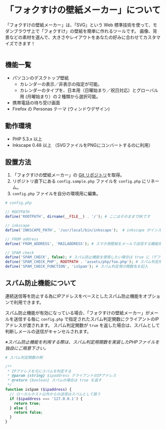 「フォクすけの壁紙メーカー」について
=====================
「フォクすけの壁紙メーカー」は、「SVG」という Web 標準技術を使って、モダンブラウザ上で「フォクすけ」の壁紙を簡単に作れるツールです。
画像、背景などの素材を選んで、大きさやレイアウトをあなたの好みに合わせてカスタマイズできます！

<img src="http://wallpapers.foxkeh.com/assets/images/site/use_wallpaper4.png" alt="" />


機能一覧
-----
* パソコンのデスクトップ壁紙
  * カレンダーの表示／非表示の指定が可能。
  * カレンダーのタイプを、日本用（日曜始まり／祝日対応）とグローバル用 (月曜始まり）の２種類から選択可能。
* 携帯電話の待ち受け画面
* Firefox の Personas テーマ (ウィンドウデザイン) 


動作環境
------
* PHP 5.3.x 以上
* Inkscape 0.48 以上 （SVGファイルをPNGにコンバートするのに利用）


設置方法
------
1. 「フォクすけの壁紙メーカー」の <a href="https://github.com/foxkeh/wallpapers.foxkeh.com.git">Git リポジトリ</a>を取得。
2. リポジトリ直下にある `config.sample.php` ファイルを `config.php` にリネーム。
3. `config.php` ファイルを自分の環境用に編集。

```php
# config.php

// ROOTPATH
define('ROOTPATH', dirname(__FILE__) . '/'); # ここはそのままでOKです

// inkscape
define('INKSCAPE_PATH', '/usr/local/bin/inkscape');  # inkscape がインストールされているパスを指定

// FROM address
define('FROM_ADDRESS', 'MAILADDRESS'); # スマホ用壁紙をメールで送信する機能用で使用する From アドレスを指定

// SPAM check
define('SPAM_CHECK', false); # スパム防止機能を使用したい場合は true に（デフォルトは false）。
define('SPAM_CHECK_PHP', ROOTPATH . 'assets/php/foo.php'); # スパム判定用の関数が定義されているファイルのパスを指定
define('SPAM_CHECK_FUNCTION', 'isSpam'); # スパム判定用の関数名を記入

```

スパム防止機能について
------
連続送信等を防止する為にIPアドレスをベースとしたスパム防止機能をオプションで利用できます。

スパム防止機能が有効になっている場合、「フォクすけの壁紙メーカー」がメールを送信する毎に `config.php` で指定されたスパム判定関数にクライアントのIPアドレスが渡されます。
スパム判定関数が `true` を返した場合は、スパムとして判断しメールの送信がキャンセルされます。

_※スパム防止機能を利用する際は、スパム判定用関数を実装したPHPファイルを独自にご用意下さい。_


```php
# スパム判定関数の例

/**
 * IPアドレスを元にスパムを判定する
 * @param {string} $ipaddress クライアントのIPアドレス
 * @return {boolean} スパムの場合は true を返す
 */
function isSpam ($ipaddress) {
  // ローカルホスト以外からの送信はスパムとして扱う
  if ($ipaddress === '127.0.0.1') {
    return true;
  } else {
    return false;
  }
}
```
